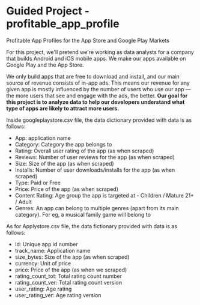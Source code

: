 # Guided Project - profitable_app_profile
Profitable App Profiles for the App Store and Google Play Markets

For this project, we'll pretend we're working as data analysts for a company that builds 
Android and iOS mobile apps. We make our apps available on Google Play and the App Store.

We only build apps that are free to download and install, and our main source of revenue consists of in-app ads. 
This means our revenue for any given app is mostly influenced by the number of users who use our app — 
the more users that see and engage with the ads, the better. 
<B>Our goal for this project is to analyze data to help our developers understand what type of apps 
are likely to attract more users.</B>

Inside googleplaystore.csv file, the data dictionary provided with data is as follows:
- App: application name
- Category: Category the app belongs to
- Rating: Overall user rating of the app (as when scraped)
- Reviews: Number of user reviews for the app (as when scraped)
- Size: Size of the app (as when scraped)
- Installs: Number of user downloads/installs for the app (as when scraped)
- Type: Paid or Free
- Price: Price of the app (as when scraped)
- Content Rating: Age group the app is targeted at - Children / Mature 21+ / Adult
- Genres: An app can belong to multiple genres (apart from its main category). For eg, a musical family game will belong to

As for Applystore.csv file, the data fictionary provided with data is as follows:
- id: Unique app id number
- track_name: Application name
- size_bytes: Size of the app (as when scraped)
- currency: Unit of price
- price: Price of the app (as when we scraped)
- rating_count_tot: Total rating count number
- rating_count_ver: Total rating count version
- user_rating: Age rating
- user_rating_ver: Age rating version
